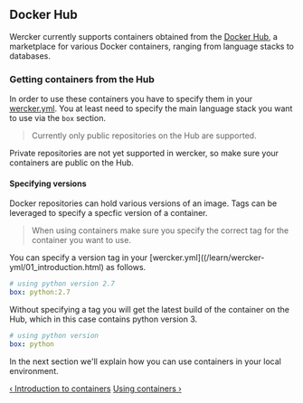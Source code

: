## Docker Hub

Wercker currently supports containers obtained from the [Docker
Hub](https://hub.docker.com), a marketplace for various Docker
containers, ranging from language stacks to databases.

### Getting containers from the Hub

In order to use these containers you have to specify them in your
[wercker.yml](/learn/wercker-yml/01_introduction.html). You at least
need to specify  the main language stack you want to use via the `box`
section. 

>Currently only public repositories on the Hub are supported.

Private repositories are not yet supported in wercker, so make sure your
containers are public on the Hub.

#### Specifying versions

Docker repositories can hold various versions of an image. Tags can be leveraged to specify a specfic version of a container.

> When using containers make sure you specify the correct tag for the
container you want to use.

You can specify a version tag in your
[wercker.yml]((/learn/wercker-yml/01_introduction.html) as follows.

```yaml
# using python version 2.7
box: python:2.7
```

Without specifying a tag you will get the latest build of the container
on the Hub, which in this case contains python version 3.

```yaml
# using python version 
box: python
```

In the next section we'll explain how you can use containers in your
local environment.

[&lsaquo; Introduction to containers](/learn/containers/01_introduction.html "nav previous containers")
[Using containers &rsaquo;](/learn/containers/03_using-containers.html "nav next containers")
